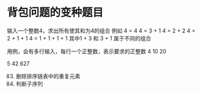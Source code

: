 # 背包问题的变种题目

输入一个整数4，求出所有使其和为4的组合
例如
4 = 4
4 = 3 + 1
4 = 2 + 2
4 = 2 + 1 + 1
4 = 1 + 1 + 1 + 1
其中1 + 3 和 3 + 1 属于不同的组合

用例，会有多行输入，每行一个正整数，表示要求的正整数
4
10
20

5
42
627

83. 删除排序链表中的重复元素
392. 判断子序列
